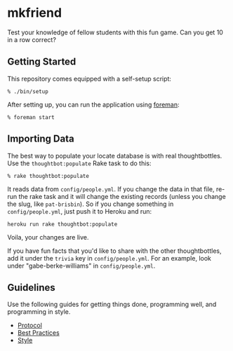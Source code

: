 mkfriend
========

Test your knowledge of fellow students with this fun game. Can you get 10
in a row correct?

Getting Started
---------------

This repository comes equipped with a self-setup script:

    % ./bin/setup

After setting up, you can run the application using [foreman]:

    % foreman start

[foreman]: http://ddollar.github.io/foreman/

Importing Data
--------------

The best way to populate your locate database is with real thoughtbottles. Use
the `thoughtbot:populate` Rake task to do this:

    % rake thoughtbot:populate

It reads data from `config/people.yml`. If you change the data in that file,
re-run the rake task and it will change the existing records (unless you change
the slug, like `pat-brisbin`). So if you change something in
`config/people.yml`, just push it to Heroku and run:

    heroku run rake thoughtbot:populate

Voila, your changes are live.

If you have fun facts that you'd like to share with the other thoughtbottles,
add it under the `trivia` key in `config/people.yml`. For an example, look under
"gabe-berke-williams" in `config/people.yml`.

Guidelines
----------

Use the following guides for getting things done, programming well, and
programming in style.

* [Protocol](http://github.com/thoughtbot/guides/blob/master/protocol)
* [Best Practices](http://github.com/thoughtbot/guides/blob/master/best-practices)
* [Style](http://github.com/thoughtbot/guides/blob/master/style)
